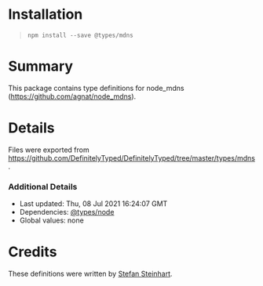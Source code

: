 # Installation
> `npm install --save @types/mdns`

# Summary
This package contains type definitions for node_mdns (https://github.com/agnat/node_mdns).

# Details
Files were exported from https://github.com/DefinitelyTyped/DefinitelyTyped/tree/master/types/mdns.

### Additional Details
 * Last updated: Thu, 08 Jul 2021 16:24:07 GMT
 * Dependencies: [@types/node](https://npmjs.com/package/@types/node)
 * Global values: none

# Credits
These definitions were written by [Stefan Steinhart](https://github.com/reppners).
